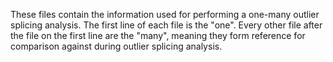 These files contain the information used for performing a one-many outlier splicing analysis. The first line of each file is the "one". Every other file after the file on the first line are the "many", meaning they form reference for comparison against during outlier splicing analysis.
